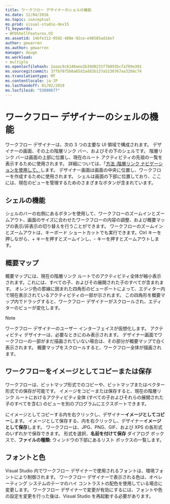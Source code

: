 ```yaml
---
title: ワークフロー デザイナーのシェルの機能
ms.date: 11/04/2016
ms.topic: conceptual
ms.prod: visual-studio-dev15
f1_keywords:
- WFDShellFeatures.UI
ms.assetid: 14bfe312-9592-408e-92ce-e98585ad16e7
author: gewarren
ms.author: gewarren
manager: douge
ms.workload:
- multiple
ms.openlocfilehash: 2aaac9c6148aee2b39d0231f7b893bcfaf89e301
ms.sourcegitcommit: 37fb7075b0a65d2add3b137a5230767aa3266c74
ms.translationtype: MT
ms.contentlocale: ja-JP
ms.lasthandoff: 01/02/2019
ms.locfileid: "53880677"
---
```

# <a name="workflow-designer-shell-features"></a>ワークフロー デザイナーのシェルの機能

ワークフロー デザイナーは、次の 3 つの主要な UI 領域で構成されます。 デザイナーの画面、その上の階層リンク バー、およびその下のシェルです。 階層リンク バーは画面の上部に位置し、現在のルート アクティビティの先祖の一覧を表示するために使用されます。 詳細については、「[方法 :階層リンク ナビゲーションを使用して、](../workflow-designer/how-to-use-breadcrumb-navigation.md)します。 デザイナー画面は画面の中央に位置し、ワークフローを作成するために使用されます。 シェルは画面の下部に位置しており、ここには、現在のビューを管理するためのさまざまなボタンが含まれています。

## <a name="shell-features"></a>シェルの機能
 シェルのバーの右側にあるボタンを使用して、ワークフローのズームインとズームアウト、画面のサイズに合わせたワークフローの内容の調整、および概要マップの表示/非表示の切り替えを行うことができます。 ワークフローのズームインとズームアウトは、キーボード ショートカットでも実行できます。Ctrl キーを押しながら、+ キーを押すとズームインし、- キーを押すとズームアウトします。

## <a name="overview-map"></a>概要マップ
 概要マップには、現在の階層リンク ルートでのアクティビティ全体が縮小表示されます。これには、すべての子、およびその展開された子のすべてが含まれます。 オレンジ色の罫線に囲まれた四角形のビューポートによって、エディター内で現在表示されているアクティビティの一部が示されます。 この四角形を概要マップ内でドラッグすると、ワークフロー デザイナーがスクロールされ、エディターのビューが変化します。

> [!NOTE]
> ワークフロー デザイナーのユーザー インターフェイスが仮想化します。 アクティビティ デザイナーは、必要なときにのみ表示されます。 デザイナー画面でワークフローの一部がまだ描画されていない場合は、その部分が概要マップで白く表示されます。 概要マップをスクロールすると、ワークフロー全体が描画されます。

## <a name="copying-or-saving-workflows-as-images"></a>ワークフローをイメージとしてコピーまたは保存
 ワークフローは、ビットマップ形式でのコピーや、ビットマップまたはベクター形式での保存が可能です。 イメージをコピーまたは保存すると、現在の階層リンク ルートにおけるアクティビティ全体 (すべての子およびそれらの展開された子のすべてを含む) のビューを別のプログラムにエクスポートできます。

 にイメージとしてコピーする内を右クリックし、デザイナー**イメージとしてコピー**します。 イメージとして保存する、内を右クリックし、デザイナー**イメージとして保存**します。 ワークフローは、JPG、PNG、GIF、および XPS の各形式のいずれかで保存できます。 形式を選択、**名前を付けて保存** ダイアログ ボックスで、**ファイルの種類:** ウィンドウの下部にあるリスト ボックスの一覧します。

## <a name="fonts-and-colors"></a>フォントと色

Visual Studio 内でワークフロー デザイナーで使用されるフォントは、環境フォントにより制御されます。 ワークフロー デザイナーで表示される色は、オペレーティング システムのテーマのハイ コントラストの配色を使用している場合に変更します。 ワークフロー デザイナーで変更が有効にするには、フォントや色の設定を変更を行った後は、Visual Studio を再起動する必要があります。